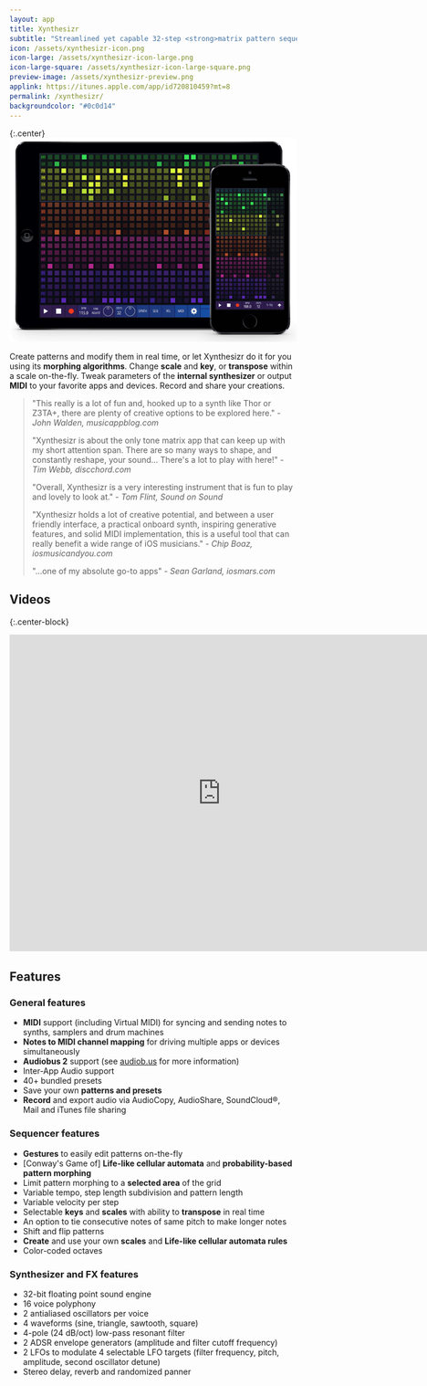 ```yaml
---
layout: app
title: Xynthesizr
subtitle: "Streamlined yet capable 32-step <strong>matrix pattern sequencer/synthesizer</strong> with <strong>generative features</strong> for iPad and iPhone"
icon: /assets/xynthesizr-icon.png
icon-large: /assets/xynthesizr-icon-large.png
icon-large-square: /assets/xynthesizr-icon-large-square.png
preview-image: /assets/xynthesizr-preview.png
applink: https://itunes.apple.com/app/id720810459?mt=8
permalink: /xynthesizr/
backgroundcolor: "#0c0d14"
---
```


{:.center}
![Xynthesizr](/assets/xynthesizr-screens.png)

Create patterns and modify them in real time, or let Xynthesizr do it for you using its **morphing algorithms**. Change **scale** and **key**, or **transpose** within a scale on-the-fly. Tweak parameters of the **internal synthesizer** or output **MIDI** to your favorite apps and devices. Record and share your creations.

> "This really is a lot of fun and, hooked up to a synth like Thor or Z3TA+, there are plenty of creative options to be explored here." - _John Walden, musicappblog.com_
>
> "Xynthesizr is about the only tone matrix app that can keep up with my short attention span. There are so many ways to shape, and constantly reshape, your sound... There's a lot to play with here!" - _Tim Webb, discchord.com_
>
> "Overall, Xynthesizr is a very interesting instrument that is fun to play and lovely to look at." - _Tom Flint, Sound on Sound_
>
> "Xynthesizr holds a lot of creative potential, and between a user friendly interface, a practical onboard synth, inspiring generative features, and solid MIDI implementation, this is a useful tool that can really benefit a wide range of iOS musicians." - _Chip Boaz, iosmusicandyou.com_
>
> "...one of my absolute go-to apps" - _Sean Garland, iosmars.com_

## Videos

{:.center-block}
<div class="video-container">
<iframe width="740" height="555" src="http://www.youtube.com/embed/Z9qpdcRSDGg?list=PLJaQXsZjUetRLy6NflRma-tMqqFGblzw2" frameborder="0" allowfullscreen> </iframe>
</div>

## Features

### General features
* **MIDI** support (including Virtual MIDI) for syncing and sending notes to synths, samplers and drum machines
* **Notes to MIDI channel mapping** for driving multiple apps or devices simultaneously
* **Audiobus 2** support (see [audiob.us](http://audiob.us) for more information)
* Inter-App Audio support
* 40+ bundled presets
* Save your own **patterns and presets**
* **Record** and export audio via AudioCopy, AudioShare, SoundCloud®, Mail and iTunes file sharing

### Sequencer features
* **Gestures** to easily edit patterns on-the-fly
* [Conway's Game of] **Life-like cellular automata** and **probability-based pattern morphing**
* Limit pattern morphing to a **selected area** of the grid
* Variable tempo, step length subdivision and pattern length
* Variable velocity per step
* Selectable **keys** and **scales** with ability to **transpose** in real time
* An option to tie consecutive notes of same pitch to make longer notes
* Shift and flip patterns
* **Create** and use your own **scales** and **Life-like cellular automata rules**
* Color-coded octaves

### Synthesizer and FX features
* 32-bit floating point sound engine
* 16 voice polyphony
* 2 antialiased oscillators per voice
* 4 waveforms (sine, triangle, sawtooth, square)
* 4-pole (24 dB/oct) low-pass resonant filter
* 2 ADSR envelope generators (amplitude and filter cutoff frequency)
* 2 LFOs to modulate 4 selectable LFO targets (filter frequency, pitch, amplitude, second oscillator detune)
* Stereo delay, reverb and randomized panner
